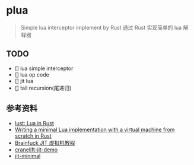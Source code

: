 # plua

> Simple lua interceptor implement by Rust
> 通过 Rust 实现简单的 lua 解释器

## TODO

- [] lua simple interceptor
- [] lua op code
- [] jit lua
- [] tail recursion(尾递归)

## 参考资料

- [lust: Lua in Rust](https://github.com/eatonphil/lust)
- [Writing a minimal Lua implementation with a virtual machine from scratch in Rust](https://notes.eatonphil.com/lua-in-rust.html)
- [Brainfuck JIT 虚拟机教程](https://github.com/Nugine/bfjit)
- [cranelift-jit-demo](https://github.com/bytecodealliance/cranelift-jit-demo)
- [jit-minimal](https://github.com/bytecodealliance/wasmtime/blob/main/cranelift/jit/examples/jit-minimal.rs)
